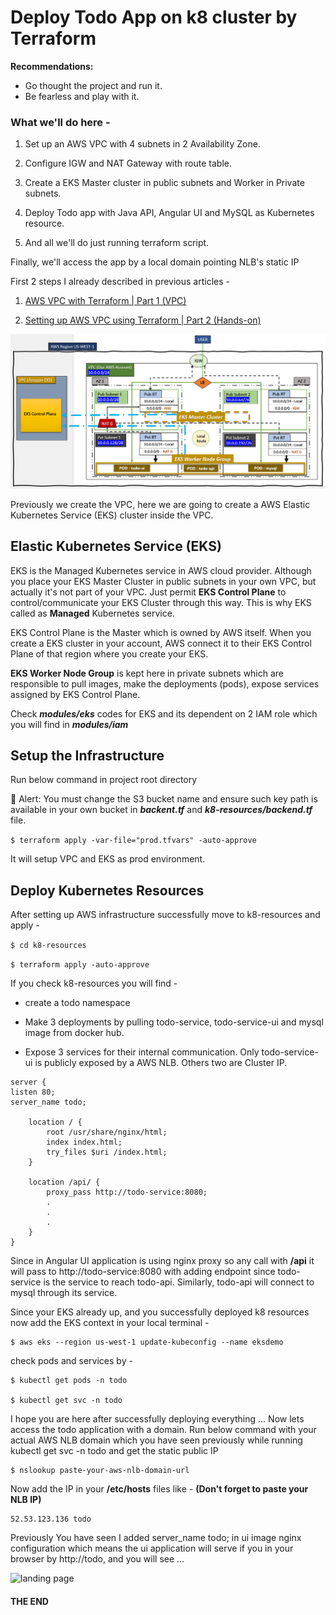 # Deploy Todo App on k8 cluster by Terraform

**Recommendations:**
- Go thought the project and run it.
- Be fearless and play with it.


### What we'll do here -

1. Set up an AWS VPC with 4 subnets in 2 Availability Zone.

2. Configure IGW and NAT Gateway with route table.

3. Create a EKS Master cluster in public subnets and Worker in Private subnets.

4. Deploy Todo app with Java API, Angular UI and MySQL as Kubernetes resource.

5. And all we'll do just running terraform script.

Finally, we'll access the app by a local domain pointing NLB's static IP

First 2 steps I already described in previous articles -

1. [AWS VPC with Terraform | Part 1 (VPC)](https://www.linkedin.com/pulse/aws-vpc-its-easier-than-you-think-hasan-jaman-nqm4c/)

2. [Setting up AWS VPC using Terraform | Part 2 (Hands-on)](https://www.linkedin.com/pulse/setting-up-aws-vpc-terraform-hasan-jaman-x1pjc/)

![diagram](images/infra-flow-diagram.png)

Previously we create the VPC, here we are going to create a AWS Elastic Kubernetes Service (EKS) cluster inside the VPC.

## Elastic Kubernetes Service (EKS)

EKS is the Managed Kubernetes service in AWS cloud provider. Although you place your EKS Master Cluster in public subnets 
in your own VPC, but actually it's not part of your VPC. Just permit **EKS Control Plane** to control/communicate your EKS 
Cluster through this way. This is why EKS called as **Managed** Kubernetes service.

EKS Control Plane is the Master which is owned by AWS itself. When you create a EKS cluster in your account, AWS connect 
it to their EKS Control Plane of that region where you create your EKS.

**EKS Worker Node Group** is kept here in private subnets which are responsible to pull images, make the deployments (pods), 
expose services assigned by EKS Control Plane.

Check **_modules/eks_** codes for EKS and its dependent on 2 IAM role which  you will find in **_modules/iam_**

## Setup the Infrastructure

Run below command in project root directory

🎯 Alert: You must change the S3 bucket name and ensure such key path is available in your own bucket in **_backent.tf_** and **_k8-resources/backend.tf_** file.

```$ terraform apply -var-file="prod.tfvars" -auto-approve```

It will setup VPC and EKS as prod environment.



## Deploy Kubernetes Resources

After setting up AWS infrastructure successfully move to k8-resources and apply -

```$ cd k8-resources```

```$ terraform apply -auto-approve```

If you check k8-resources you will find -

- create a todo namespace

- Make 3 deployments by pulling todo-service, todo-service-ui and mysql image from docker hub.

- Expose 3 services for their internal communication. Only todo-service-ui is publicly exposed by a AWS NLB. Others two are Cluster IP.
```
server {
listen 80;
server_name todo;

    location / {
        root /usr/share/nginx/html;
        index index.html;
        try_files $uri /index.html;
    }
    
    location /api/ {
        proxy_pass http://todo-service:8080;
        .
        .
        .
    }
}
```

Since in Angular UI application is using nginx proxy so any call with **/api** it will pass to http://todo-service:8080 
with adding endpoint since todo-service is the service to reach todo-api. Similarly, todo-api will connect to mysql through its service.

Since your EKS already up, and you successfully deployed k8 resources now add the EKS context in your local terminal -
```
$ aws eks --region us-west-1 update-kubeconfig --name eksdemo
```
check pods and services by -

```
$ kubectl get pods -n todo

$ kubectl get svc -n todo
```

I hope you are here after successfully deploying everything ... Now lets access the todo application with a domain. Run below command with your actual AWS NLB domain which you have seen previously while running kubectl get svc -n todo and get the static public IP
```
$ nslookup paste-your-aws-nlb-domain-url
```
Now add the IP in your **/etc/hosts** files like - **(Don't forget to paste your NLB IP)**
```
52.53.123.136 todo
```
Previously You have seen I added server_name todo; in ui image nginx configuration which means the ui application will 
serve if you in your browser by http://todo, and you will see ...

![landing page](images/todo-landing-page.png)

#### THE END
